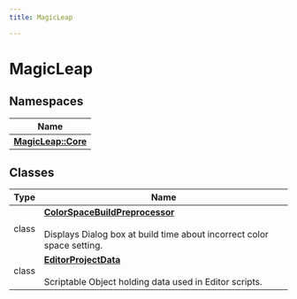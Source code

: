 ```yaml
---
title: MagicLeap

---
```


# MagicLeap





## Namespaces

| Name           |
| -------------- |
| **[MagicLeap::Core](/versioned_docs/version-03-Jan-2023/unity-api/api/MagicLeap.Core/MagicLeap.Core.md)**  |

## Classes

| Type               | Name           |
| -------------- | -------------- |
| class | **[ColorSpaceBuildPreprocessor](/versioned_docs/version-03-Jan-2023/unity-api/api/MagicLeap/MagicLeap.ColorSpaceBuildPreprocessor.md)** <br></br>Displays Dialog box at build time about incorrect color space setting.  |
| class | **[EditorProjectData](/versioned_docs/version-03-Jan-2023/unity-api/api/MagicLeap/MagicLeap.EditorProjectData.md)** <br></br>Scriptable Object holding data used in Editor scripts.  |







